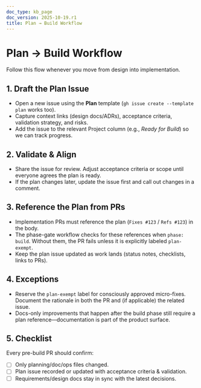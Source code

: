 ```yaml
---
doc_type: kb_page
doc_version: 2025-10-19.r1
title: Plan → Build Workflow
---
```


# Plan → Build Workflow

Follow this flow whenever you move from design into implementation.

## 1. Draft the Plan Issue

- Open a new issue using the **Plan** template (`gh issue create --template plan` works too).
- Capture context links (design docs/ADRs), acceptance criteria, validation strategy, and risks.
- Add the issue to the relevant Project column (e.g., _Ready for Build_) so we can track progress.

## 2. Validate & Align

- Share the issue for review. Adjust acceptance criteria or scope until everyone agrees the plan is ready.
- If the plan changes later, update the issue first and call out changes in a comment.

## 3. Reference the Plan from PRs

- Implementation PRs must reference the plan (`Fixes #123` / `Refs #123`) in the body.
- The phase-gate workflow checks for these references when `phase: build`. Without them, the PR fails unless it is explicitly labeled `plan-exempt`.
- Keep the plan issue updated as work lands (status notes, checklists, links to PRs).

## 4. Exceptions

- Reserve the `plan-exempt` label for consciously approved micro-fixes. Document the rationale in both the PR and (if applicable) the related issue.
- Docs-only improvements that happen after the build phase still require a plan reference—documentation is part of the product surface.

## 5. Checklist

Every pre-build PR should confirm:

- [ ] Only planning/doc/ops files changed.
- [ ] Plan issue recorded or updated with acceptance criteria & validation.
- [ ] Requirements/design docs stay in sync with the latest decisions.
